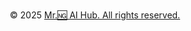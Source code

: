 <p style="text-align:center">
  <br>
  © 2025 <a href="https://api.mr5ai.com">Mr.🆖 AI Hub. All rights reserved.</a>
</p>
